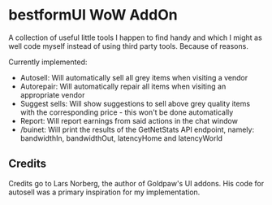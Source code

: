 bestformUI WoW AddOn
====================

A collection of useful little tools I happen to find handy and which I might as well code myself instead of using third party tools. Because of reasons.

Currently implemented:

* Autosell: Will automatically sell all grey items when visiting a vendor
* Autorepair: Will automatically repair all items when visiting an appropriate vendor
* Suggest sells: Will show suggestions to sell above grey quality items with the corresponding price - this won't be done automatically
* Report: Will report earnings from said actions in the chat window
* /buinet: Will print the results of the GetNetStats API endpoint, namely: bandwidthIn, bandwidthOut, latencyHome and latencyWorld

Credits
-------

Credits go to Lars Norberg, the author of Goldpaw's UI addons. His code for autosell was a primary inspiration for my implementation.
